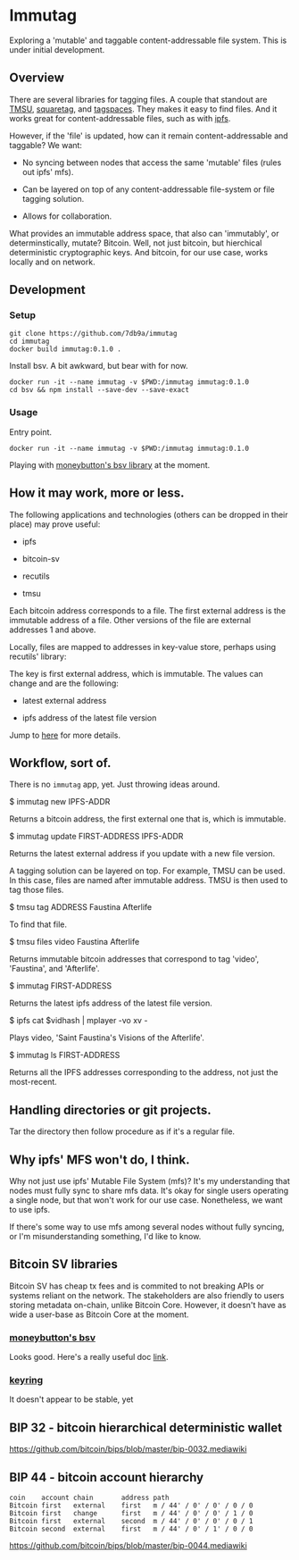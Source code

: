 # Immutag

Exploring a 'mutable' and taggable content-addressable file system. This is under initial development.

## Overview

There are several libraries for tagging files. A couple that standout are [TMSU](https://github.com/oniony/TMSU), [squaretag](https://github.com/mdom/squaretag), and [tagspaces](https://github.com/tagspaces/tagspaces). They makes it easy to find files. And it works great for content-addressable files, such as with [ipfs](https://github.com/ipfs).

However, if the 'file' is updated, how can it remain content-addressable and taggable? We want:

* No syncing between nodes that access the same 'mutable' files (rules out ipfs' mfs).

* Can be layered on top of any content-addressable file-system or file tagging solution.

* Allows for collaboration.

What provides an immutable address space, that also can 'immutably', or determinstically, mutate? Bitcoin. Well, not just bitcoin, but hierchical deterministic cryptographic keys. And bitcoin, for our use case, works locally and on network.

## Development

### Setup

```
git clone https://github.com/7db9a/immutag
cd immutag
docker build immutag:0.1.0 .
```

Install bsv. A bit awkward, but bear with for now.
```
docker run -it --name immutag -v $PWD:/immutag immutag:0.1.0
cd bsv && npm install --save-dev --save-exact
```

### Usage

Entry point.

`docker run -it --name immutag -v $PWD:/immutag immutag:0.1.0`

Playing with [moneybutton's bsv library](#moneybuttons-bsv) at the moment.

## How it may work, more or less.

The following applications and technologies (others can be dropped in their place) may prove useful:

* ipfs

* bitcoin-sv

* recutils

* tmsu

Each bitcoin address corresponds to a file. The first external address is the immutable address of a file. Other versions of the file are external addresses 1 and above.

Locally, files are mapped to addresses in key-value store, perhaps using recutils' library:

The key is first external address, which is immutable. The values can change and are the following:

* latest external address

* ipfs address of the latest file version

Jump to [here](#hd-wallet---bip-44) for more details.

## Workflow, sort of.

There is no `immutag` app, yet. Just throwing ideas around.

$ immutag new IPFS-ADDR

Returns a bitcoin address, the first external one that is, which is immutable.

$ immutag update FIRST-ADDRESS IPFS-ADDR

Returns the latest external address if you update with a new file version.

A tagging solution can be layered on top. For example, TMSU can be used. In this case, files are named after immutable address. TMSU is then used to tag those files.

$ tmsu tag ADDRESS Faustina Afterlife

To find that file.

$ tmsu files video Faustina Afterlife

Returns immutable bitcoin addresses that correspond to tag 'video', 'Faustina', and 'Afterlife'.

$ immutag FIRST-ADDRESS

Returns the latest ipfs address of the latest file version.

$ ipfs cat $vidhash | mplayer -vo xv -

Plays video, 'Saint Faustina's Visions of the Afterlife'.

$ immutag ls FIRST-ADDRESS

Returns all the IPFS addresses corresponding to the address, not just the most-recent.

## Handling directories or git projects.

Tar the directory then follow procedure as if it's a regular file.

## Why ipfs' MFS won't do, I think.

Why not just use ipfs' Mutable File System (mfs)? It's my understanding that nodes must fully sync to share mfs data. It's okay for single users operating a single node, but that won't work for our use case. Nonetheless, we want to use ipfs.

If there's some way to use mfs among several nodes without fully syncing, or I'm misunderstanding something, I'd like to know.

## Bitcoin SV libraries

Bitcoin SV has cheap tx fees and is commited to not breaking APIs or systems reliant on the network. The stakeholders are also friendly to users storing metadata on-chain, unlike Bitcoin Core. However, it doesn't have as wide a user-base as Bitcoin Core at the moment.

### [moneybutton's bsv](https://github.com/moneybutton/bsv)

Looks good. Here's a really useful doc [link](https://docs.moneybutton.com/docs/bsv-hd-private-key.html).

### [keyring](https://github.com/BitbossIO/keyring)

It doesn't appear to be stable, yet

## BIP 32 - bitcoin hierarchical deterministic wallet

https://github.com/bitcoin/bips/blob/master/bip-0032.mediawiki

## BIP 44 - bitcoin account hierarchy

```
coin    account chain       address path
Bitcoin first   external    first   m / 44' / 0' / 0' / 0 / 0
Bitcoin first   change      first   m / 44' / 0' / 0' / 1 / 0
Bitcoin first   external    second  m / 44' / 0' / 0' / 0 / 1
Bitcoin second  external    first   m / 44' / 0' / 1' / 0 / 0
```
https://github.com/bitcoin/bips/blob/master/bip-0044.mediawiki
